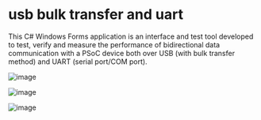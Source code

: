 # usb bulk transfer and uart

This C# Windows Forms application is an interface and test tool developed to test, verify and measure the performance of bidirectional data communication with a PSoC device both over USB (with bulk transfer method) and UART (serial port/COM port).

![image](https://github.com/user-attachments/assets/d7bb1eff-0151-4264-94f8-fc0c8881195a)

![image](https://github.com/user-attachments/assets/4245f91c-5bd2-4db9-a580-577ce80d9690)

![image](https://github.com/user-attachments/assets/aadd18bd-8f9f-465f-9a7e-a918d9039d1f)
